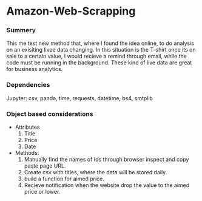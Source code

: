 # Amazon-Web-Scrapping

### Summery
This me test new method that, where I found the idea online, to do analysis on an exisiting livee data changing. In this situation is the T-shirt once its on sale to a certain value, I would recieve a remind through email, while the code must be running in the background. These kind of live data are great for business analytics. 

### Dependencies
Jupyter: csv, panda, time, requests, datetime, bs4, smtplib

### Object based considerations
  - Attributes
    1. Title
    2. Price
    3. Date
  - Methods:
     1. Manually find the names of Ids through browser inspect and copy paste page URL.
     2. Create csv with titles, where the data will be stored daily.
     3. build a function for aimed price.
     4. Recieve notification when the website drop the value to the aimed price or lower.
